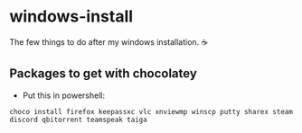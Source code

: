 # windows-install
The few things to do after my windows installation. :coffee:

## Packages to get with chocolatey 

- Put this in powershell:

`choco install firefox keepassxc vlc xnviewmp winscp putty sharex steam discord qbitorrent teamspeak taiga`
